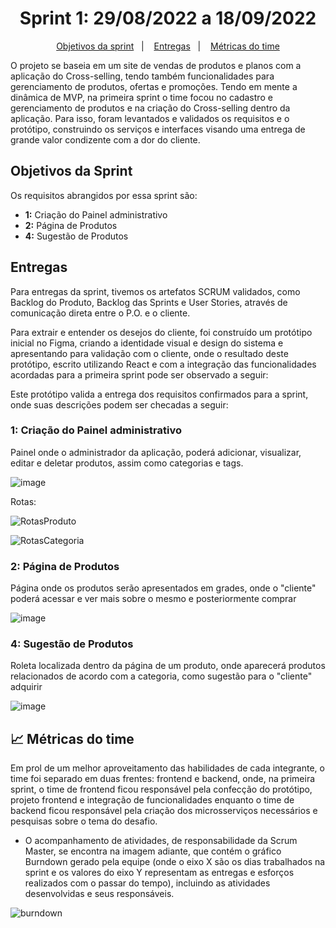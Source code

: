 <span id="topo">

<h1 align="center">Sprint 1: 29/08/2022 a 18/09/2022</h1>

<p align="center">
    <a href="#objetivos">Objetivos da sprint</a> &nbsp |&nbsp &nbsp
    <a href="#entregas">Entregas</a> &nbsp |&nbsp &nbsp
    <a href="#metricas">Métricas do time</a>
</p>

O projeto se baseia em um site de vendas de produtos e planos com a aplicação do Cross-selling, tendo também funcionalidades para gerenciamento de produtos, ofertas e promoções. Tendo em mente a dinâmica de MVP, na primeira sprint o time focou no cadastro e gerenciamento de produtos e na criação do Cross-selling dentro da aplicação. Para isso, foram levantados e validados os requisitos e o protótipo, construindo os serviços e interfaces visando uma entrega de grande valor condizente com a dor do cliente.

<span id="objetivos">

## Objetivos da Sprint
Os requisitos abrangidos por essa sprint são:
- **1:** Criação do Painel administrativo
- **2:** Página de Produtos
- **4:** Sugestão de Produtos

<span id="entregas">

## Entregas
Para entregas da sprint, tivemos os artefatos SCRUM validados, como Backlog do Produto, Backlog das Sprints e User Stories, através de comunicação direta entre o P.O. e o cliente.

Para extrair e entender os desejos do cliente, foi construído um protótipo inicial no Figma, criando a identidade visual e design do sistema e apresentando para validação com o cliente, onde o resultado deste protótipo, escrito utilizando React e com a integração das funcionalidades acordadas para a primeira sprint pode ser observado a seguir:

Este protótipo valida a entrega dos requisitos confirmados para a sprint, onde suas descrições podem ser checadas a seguir:

### 1: Criação do Painel administrativo
Painel onde o administrador da aplicação, poderá adicionar, visualizar, editar e deletar produtos, assim como categorias e tags.
    
![image](https://user-images.githubusercontent.com/68930336/190942058-3a6cbeb8-f829-4a3b-b20e-dc5c612880cc.png)
    
Rotas:
    
![RotasProduto](https://user-images.githubusercontent.com/90697121/190942661-c72eb712-a5a2-4eca-8a41-d5417a533a60.jpeg)
    
![RotasCategoria](https://user-images.githubusercontent.com/90697121/190942678-aec57d1a-11d4-46b6-bfba-9de0b9c6e75f.jpeg)



### 2: Página de Produtos
Página onde os produtos serão apresentados em grades, onde o "cliente" poderá acessar e ver mais sobre o mesmo e posteriormente comprar
    
![image](https://user-images.githubusercontent.com/68930336/190941927-d2d0df16-2518-4f7f-89b1-80fd6120ebc1.png)

### 4: Sugestão de Produtos
Roleta localizada dentro da página de um produto, onde aparecerá produtos relacionados de acordo com a categoria, como sugestão para o "cliente" adquirir
    
![image](https://user-images.githubusercontent.com/68930336/190941971-b9752e98-85b4-4b71-a8cd-5228176db5c5.png)


## :chart_with_upwards_trend: Métricas do time
Em prol de um melhor aproveitamento das habilidades de cada integrante, o time foi separado em duas frentes: frontend e backend, onde, na primeira sprint, o time de frontend ficou responsável pela confecção do protótipo, projeto frontend e integração de funcionalidades enquanto o time de backend ficou responsável pela criação dos microsserviços necessários e pesquisas sobre o tema do desafio. 
- O acompanhamento de atividades, de responsabilidade da Scrum Master, se encontra na imagem adiante, que contém o gráfico Burndown gerado pela equipe (onde o eixo X são os dias trabalhados na sprint e os valores do eixo Y representam as entregas e esforços realizados com o passar do tempo), incluindo as atividades desenvolvidas e seus responsáveis.
    
![burndown](https://user-images.githubusercontent.com/90697121/190942605-78c37f9a-989d-47fe-9fe9-7212df042c9d.jpeg)

